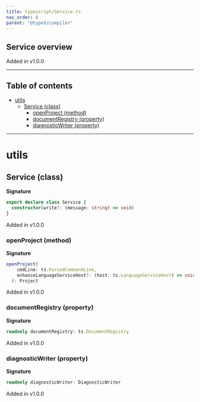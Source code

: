 ```yaml
---
title: typescript/Service.ts
nav_order: 8
parent: "@typed/compiler"
---
```


## Service overview

Added in v1.0.0

---

<h2 class="text-delta">Table of contents</h2>

- [utils](#utils)
  - [Service (class)](#service-class)
    - [openProject (method)](#openproject-method)
    - [documentRegistry (property)](#documentregistry-property)
    - [diagnosticWriter (property)](#diagnosticwriter-property)

---

# utils

## Service (class)

**Signature**

```ts
export declare class Service {
  constructor(write?: (message: string) => void)
}
```

Added in v1.0.0

### openProject (method)

**Signature**

```ts
openProject(
    cmdLine: ts.ParsedCommandLine,
    enhanceLanguageServiceHost?: (host: ts.LanguageServiceHost) => void
  ): Project
```

Added in v1.0.0

### documentRegistry (property)

**Signature**

```ts
readonly documentRegistry: ts.DocumentRegistry
```

Added in v1.0.0

### diagnosticWriter (property)

**Signature**

```ts
readonly diagnosticWriter: DiagnosticWriter
```

Added in v1.0.0
